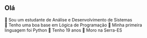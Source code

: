 ## Olá

🔭 Sou um estudante de Análise e Desenvolvimento de Sistemas  
🌱 Tenho uma boa base em Lógica de Programação 
👯 Minha primeira linguagem foi Python
🤔 Tenho 19 anos
💬 Moro na Serra-ES
